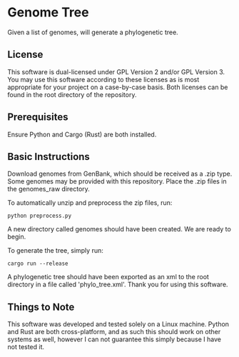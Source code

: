 # Genome Tree
Given a list of genomes, will generate a phylogenetic tree.

## License
This software is dual-licensed under GPL Version 2 and/or GPL Version 3. You may
use this software according to these licenses as is most appropriate for your
project on a case-by-case basis. Both licenses can be found in the root
directory of the repository.

## Prerequisites
Ensure Python and Cargo (Rust) are both installed.

## Basic Instructions
Download genomes from GenBank, which should be received as a .zip type. Some
genomes may be provided with this repository. Place the .zip files in the
genomes_raw directory.

To automatically unzip and preprocess the zip files, run:

    python preprocess.py

A new directory called genomes should have been created. We are ready to begin.

To generate the tree, simply run:

    cargo run --release
    
A phylogenetic tree should have been exported as an xml to the root directory
in a file called 'phylo_tree.xml'. Thank you for using this software.

## Things to Note
This software was developed and tested solely on a Linux machine. Python and
Rust are both cross-platform, and as such this should work on other systems
as well, however I can not guarantee this simply because I have not tested it.
